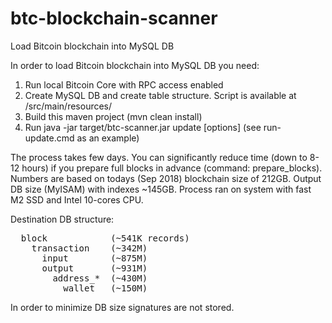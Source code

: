 # btc-blockchain-scanner
Load Bitcoin blockchain into MySQL DB

In order to load Bitcoin blockchain into MySQL DB you need:
1. Run local Bitcoin Core with RPC access enabled
2. Create MySQL DB and create table structure. Script is available at /src/main/resources/
3. Build this maven project (mvn clean install)
4. Run java -jar target/btc-scanner.jar update [options] (see run-update.cmd as an example)

The process takes few days. You can significantly reduce time (down to 8-12 hours) if you prepare full blocks in advance (command: prepare_blocks). 
Numbers are based on todays (Sep 2018) blockchain size of 212GB. Output DB size (MyISAM) with indexes ~145GB. Process ran on system with fast M2 SSD and Intel 10-cores CPU.

Destination DB structure:
<pre>
  block            (~541K records)
    transaction    (~342M)
      input        (~875M)
      output       (~931M)
        address_*  (~430M)
          wallet   (~150M)
</pre>

In order to minimize DB size signatures are not stored.


